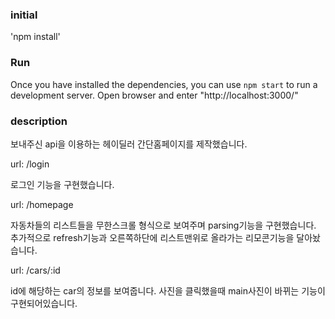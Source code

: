 ### initial

'npm install'
### Run

Once you have installed the dependencies, you can use `npm start` to run a development server.
Open browser and enter "http://localhost:3000/"
### description
보내주신 api을 이용하는 헤이딜러 간단홈페이지를 제작했습니다.

url: /login

  로그인 기능을 구현했습니다.
  
url: /homepage

  자동차들의 리스트들을 무한스크롤 형식으로 보여주며 parsing기능을 구현했습니다. 추가적으로 refresh기능과 오른쪽하단에 리스트맨위로 올라가는 리모콘기능을 달아놨습니다.

url: /cars/:id

  id에 해당하는 car의 정보를 보여줍니다. 사진을 클릭했을때 main사진이 바뀌는 기능이구현되어있습니다.
